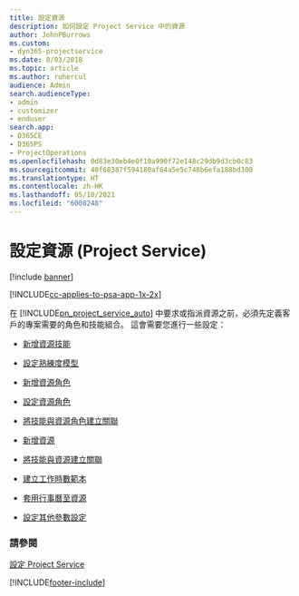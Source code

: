 ```yaml
---
title: 設定資源
description: 如何設定 Project Service 中的資源
author: JohnPBurrows
ms.custom:
- dyn365-projectservice
ms.date: 8/03/2018
ms.topic: article
ms.author: ruhercul
audience: Admin
search.audienceType:
- admin
- customizer
- enduser
search.app:
- D365CE
- D365PS
- ProjectOperations
ms.openlocfilehash: 0d83e30eb4e0f10a990f72e148c29db9d3cb0c83
ms.sourcegitcommit: 40f68387f594180af64a5e5c748b6efa188bd300
ms.translationtype: HT
ms.contentlocale: zh-HK
ms.lasthandoff: 05/10/2021
ms.locfileid: "6008248"
---
```

# <a name="set-up-resources-project-service"></a>設定資源 (Project Service)

[!include [banner](../includes/psa-now-project-operations.md)]

[!INCLUDE[cc-applies-to-psa-app-1x-2x](../includes/cc-applies-to-psa-app-1x-2x.md)]

在 [!INCLUDE[pn_project_service_auto](../includes/pn-project-service-auto.md)] 中要求或指派資源之前，必須先定義客戶的專案需要的角色和技能組合。 這會需要您進行一些設定：  
  
-   [新增資源技能](../psa/add-resource-skills.md)  
  
-   [設定熟練度模型](../psa/set-up-proficiency-models.md)  
  
-   [新增資源角色](../psa/add-resource-roles.md)  
  
-   [設定資源角色](../psa/configure-resource-roles.md)  
  
-   [將技能與資源角色建立關聯](../psa/associate-skills-with-resource-roles.md)  
  
-   [新增資源](../psa/add-resources.md)  
  
-   [將技能與資源建立關聯](../psa/associate-skills-with-resources.md)  
  
-   [建立工作時數範本](../psa/create-work-hours-template.md)  
  
-   [套用行事曆至資源](../psa/apply-calendar-resource.md)  
  
-   [設定其他參數設定](../psa/configure-additional-parameters-settings.md)  
  
### <a name="see-also"></a>請參閱  
 [設定 Project Service](../psa/configure.md)


[!INCLUDE[footer-include](../includes/footer-banner.md)]